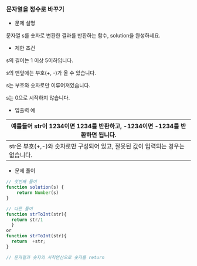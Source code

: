 ### 문자열을 정수로 바꾸기

- 문제 설명

문자열 s를 숫자로 변환한 결과를 반환하는 함수, solution을 완성하세요.



- 제한 조건

s의 길이는 1 이상 5이하입니다.

s의 맨앞에는 부호(+, -)가 올 수 있습니다.

s는 부호와 숫자로만 이루어져있습니다.

s는 0으로 시작하지 않습니다.



- 입출력 예

| 예를들어 str이 1234이면 1234를 반환하고, -1234이면 -1234를 반환하면 됩니다. |
| ---------------------------------------- |
| str은 부호(+,-)와 숫자로만 구성되어 있고, 잘못된 값이 입력되는 경우는 없습니다. |



- 문제 풀이

```javascript
// 첫번째 풀이
function solution(s) {
    return Number(s)
}

// 다른 풀이
function strToInt(str){
  return str/1
  }
or
function strToInt(str){
  return  +str;
}

// 문자열과 숫자의 사칙연산으로 숫자를 return
```

